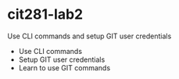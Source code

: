 # cit281-lab2
Use CLI commands and setup GIT user credentials

- Use CLI commands 
- Setup GIT user credentials
- Learn to use GIT commands
